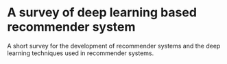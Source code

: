 # A survey of deep learning based recommender system
A short survey for the development of recommender systems and the deep learning techniques used in recommender systems. 
